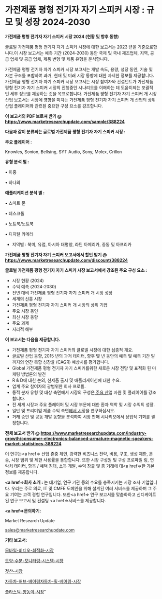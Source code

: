 # 가전제품 평형 전기자 자기 스피커 시장 : 규모 및 성장 2024-2030

<strong>가전제품 평형 전기자 자기 스피커 시장 2024 (현황 및 향후 동향)</strong>

글로벌 가전제품 평형 전기자 자기 스피커 시장에 대한 보고서는 2023 년을 기준으로합니다.이 시장 보고서는 예측 기간 (2024-2030) 동안 국제 및 국내 제조업체, 지역, 공급 업체 및 공급 업체, 제품 변형 및 제품 유형을 분석합니다.

가전제품 평형 전기자 자기 스피커 시장 보고서는 개발 속도, 용량, 성장 동인, 기술 및 자본 구조를 포함하여 과거, 현재 및 미래 시장 동향에 대한 자세한 정보를 제공합니다. 가전제품 평형 전기자 자기 스피커 시장 보고서는 시장 참여자와 컨설턴트가 가전제품 평형 전기자 자기 스피커 시장의 진행중인 시나리오를 이해하는 데 도움이되는 포괄적 인 세부 정보를 제공하는 것을 목표로합니다. 가전제품 평형 전기자 자기 스피커 개 시장 산업 보고서는 시장에 영향을 미치는 가전제품 평형 전기자 자기 스피커 개 산업의 상위 산업 플레이어와 관련된 중요한 구성 요소를 강조합니다.



<strong>이 보고서의 PDF 브로셔 받기 @ <a href=https://www.marketresearchupdate.com/sample/388224>https://www.marketresearchupdate.com/sample/388224</a></strong>



<strong>다음과 같이 분류되는 글로벌 가전제품 평형 전기자 자기 스피커 시장 :</strong>



<strong>주요 플레이어 :</strong>

Knowles, Sonion, Bellsing, SYT Audio, Sony, Molex, Crillon



<strong>유형 분석 별 :</strong>

• 이중

• 하나의



<strong>애플리케이션 분석 별 :</strong>

• 스마트 폰

• 데스크톱

• 노트북/노트북

• 디지털 카메라

<ul>
  <li>지역별 : 북미, 유럽, 아시아 태평양, 라틴 아메리카, 중동 및 아프리카</li>
</ul>


<strong>가전제품 평형 전기자 자기 스피커 보고서에서 할인 받기 @ <a href=https://www.marketresearchupdate.com/discount/388224>https://www.marketresearchupdate.com/discount/388224</a></strong>



<strong>글로벌 가전제품 평형 전기자 자기 스피커 시장 보고서에서 강조된 주요 구성 요소 :</strong>
<ul>
  <li>시장 현황 (2024)</li>
  <li>수익 예측 (2024-2030)</li>
  <li>전년 대비 가전제품 평형 전기자 자기 스피커 개 시장 성장</li>
  <li>세계의 신흥 시장</li>
  <li>가전제품 평형 전기자 자기 스피커 개 시장의 상위 기업</li>
  <li>주요 시장 동인</li>
  <li>최신 시장 동향</li>
  <li>주요 과제</li>
  <li>지리적 해부</li>
</ul>


<strong>이 보고서는 다음을 제공합니다.</strong>
<ul>
  <li>가전제품 평형 전기자 자기 스피커의 글로벌 시장에 대한 심층적 개요.</li>
  <li>글로벌 산업 동향, 2015 년의 과거 데이터, 향후 몇 년 동안의 예측 및 예측 기간 말까지의 연간 복합 성장률 (CAGR) 예상치를 평가합니다.</li>
  <li>Global 가전제품 평형 전기자 자기 스피커를위한 새로운 시장 전망 및 표적화 된 마케팅 방법론의 발견</li>
  <li>R &amp; D에 대한 논의, 신제품 출시 및 애플리케이션에 대한 수요.</li>
  <li>업계 주요 참여자의 광범위한 회사 프로필.</li>
  <li>동적 분자 유형 및 대상 측면에서 시장의 구성은<a href=> 주요 산</a>업 자원 및 플레이어를 강조합니다.</li>
  <li>전 세계 시장과 주요 플레이어 및 시장 부문에 대한 환자 역학 및 시장 수익의 성장.</li>
  <li>일반 및 프리미엄 제품 수익 측면<a href=>에서 시</a>장을 연구하십시오.</li>
  <li>거래 승인 및 공동 개발 동향을 분석하여 시장 판매 시나리오에서 상업적 기회를 결정합니다.</li>
</ul>



<strong>전체 보고서 받기 @ <a href=https://www.marketresearchupdate.com/industry-growth/consumer-electronics-balanced-armature-magnetic-speakers-market-statistices-388224>https://www.marketresearchupdate.com/industry-growth/consumer-electronics-balanced-armature-magnetic-speakers-market-statistices-388224</a></strong>

이 연구는<a href=> 산업 존중</a> 체인, 강력한 비즈니스 전략, 비용, 구조, 생성 제한, 운송, 시장 범위 및 제한 사용률을 통합합니다. 또한 시장 구성원 및 구성 프로파일 링, 연락처 데이터, 항목 / 혜택 침대, 소득 개발, 수익 창출 및 총 거래에 대<a href=>한 기본 </a>정보를 제공합니다.



<strong><a href=>회사 소</a>개 :</strong>
는 대기업, 연구 기관 등의 수요를 충족시키는 시장 조사 기업입니다. 우리는 주로 의료, IT 및 CMFE 도메인을 위해 설계된 여러 서비스를 제공하며 그 주요 기여는 고객 경험 연구입니다. 또한<a href=> 연구 보</a>고서를 맞춤화하고 신디케이트 된 연구 보고서 및 컨설팅 <a href=>서비스</a>를 제공합니다.



<strong><a href=>문의하기:</a></strong>

Market Research Update

sales@marketresearchupdate.com



<strong>기타 보고서:</strong>

<a href=https://www.linkedin.com/pulse/모바일-비디오-최적화-시장-동향-및-성장-전망-survey-spotlight-pro-24-analysis/>모바일-비디오-최적화-시장</a>

<a href=https://www.linkedin.com/pulse/토양-수분-모니터링-시스템-시장-규모-및-성장-2023-consumer-connection-chronicles-24--pkvaf/>토양-수분-모니터링-시스템-시장</a>

<a href=https://www.linkedin.com/pulse/젖산-시장-현재-및-미래-성장-2029-survey-spotlight-pro-24-analysis-vffjf/>젖산-시장</a>

<a href=https://www.linkedin.com/pulse/자동차-허브-베어링자동차-휠-베어링-시장-규모-및-성장-2023-isdailynews-gif7f/>자동차-허브-베어링자동차-휠-베어링-시장</a>

<a href=https://www.linkedin.com/pulse/플라스틱-양동이-시장-세분화-연구-및-목표-고객2029년-trendsetters-talk-360-analysis-aviif/>플라스틱-양동이-시장</a>"
